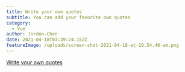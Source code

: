 ```yaml
---
title: Write your own quotes
subtitle: You can add your favorite own quotes
category:
  - Vue
author: Jordon-Chen
date: 2021-04-18T03:39:24.152Z
featureImage: /uploads/screen-shot-2021-04-18-at-10.54.46-am.png
---
```

[Write your own quotes](https://jordon-chen.github.io/Vue2.js/your_own_quotes/index.html)